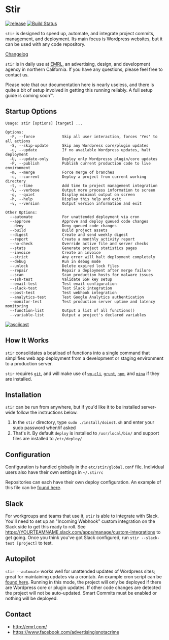 # Stir

[![release](https://img.shields.io/badge/release-v3.7.2-blue.svg?style=flat)](https://github.com/EMRL/deploy/releases/latest)
[![Build Status](https://travis-ci.org/EMRL/deploy.svg?branch=master)](https://travis-ci.org/EMRL/deploy)

`stir` is designed to speed up, automate, and integrate project commits, management, and deployment. Its main focus is Wordpress websites, but it can be used with any code repository. 

[Changelog](https://github.com/EMRL/deploy/blob/master/CHANGELOG.md)

`stir` is in daily use at [EMRL](http://emrl.com), an advertising, design, and development agency in northern California. If you have any questions, please feel free to contact us.

Please note that our documentation here is nearly useless, and there is quite a bit of setup involved in getting this running reliably. A full setup guide is coming soon™.

## Startup Options

```
Usage: stir [options] [target] ...

Options:
  -F, --force            Skip all user interaction, forces 'Yes' to all actions
  -S, --skip-update      Skip any Wordpress core/plugin updates
  -u, --update           If no available Wordpress updates, halt deployment
  -U, --update-only      Deploy only Wordpresss plugin/core updates
  -P, --publish          Publish current production code to live environment
  -m, --merge            Force merge of branches
  -c, --current          Deploy a project from current working directory          
  -t, --time             Add time to project management integration
  -V, --verbose          Output more process information to screen
  -q, --quiet            Display minimal output on screen
  -h, --help             Display this help and exit
  -v, --version          Output version information and exit

Other Options:
  --automate             For unattended deployment via cron
  --approve              Approve and deploy queued code changes
  --deny                 Deny queued code changes
  --build                Build project assets
  --digest               Create and send weekly digest
  --report               Create a monthly activity report
  --no-check             Override active file and server checks
  --stats                Generate project statistics pages
  --invoice              Create an invoice
  --strict               Any error will halt deployment completely
  --debug                Run in debug mode
  --unlock               Delete expired lock files
  --repair               Repair a deployment after merge failure
  --scan                 Scan production hosts for malware issues
  --ssh-test             Validate SSH key setup
  --email-test           Test email configuration
  --slack-test           Test Slack integration
  --post-test            Test webhook integration  
  --analytics-test       Test Google Analytics authentication
  --monitor-test         Test production server uptime and latency monitoring
  --function-list        Output a list of all functions()
  --variable-list        Output a project's declared variables
```

[![asciicast](https://asciinema.org/a/mMCid9O2BK7JrpocQuSl3CRkP.png)](https://asciinema.org/a/mMCid9O2BK7JrpocQuSl3CRkP?t=0)

## How It Works

`stir` consolidates a boatload of functions into a single command that simplifies web app deployment from a development or staging environment to a production server. 

`stir` requires [`git`](https://git-scm.com/), and will make use of [`wp-cli`](http://wp-cli.org/), [`grunt`](http://gruntjs.com/), [`npm`](https://www.npmjs.com/), and  [`mina`](http://nadarei.co/mina/) if they are installed.

## Installation

`stir` can be run from anywhere, but if you'd like it to be installed server-wide follow the instructions below. 

1. In the `stir` directory, type `sudo ./install/doinst.sh` and enter your sudo password when/if asked
2. That's it. By default `deploy` is installed to `/usr/local/bin/` and support files are installed to `/etc/deploy/`

## Configuration

Configuration is handled globally in the `etc/stir/global.conf` file. Individual users also have their own settings in `~/.stirrc`

Repositories can each have their own deploy configuration. An example of this file can be [found here](https://github.com/EMRL/deploy/blob/master/etc/deploy.sh).

## Slack

For workgroups and teams that use it, `stir` is able to integrate with Slack. You'll need to set up an "Incoming Webhook" custom integration on the Slack side to get this ready to roll. See https://YOURTEAMNAME.slack.com/apps/manage/custom-integrations to get going. Once you think you've got Slack configured, run `stir --slack-test [project]` to test.

## Autopilot

`stir --automate` works well for unattended updates of Wordpress sites; great for maintaining updates via a crontab. An example cron script can be [found here](https://github.com/EMRL/deploy/blob/master/etc/cron/deploy.cron.example). Running in this mode, the project will only be deployed if there are Wordpress core or plugin updates. If other code changes are detected the project will not be auto-updated. Smart Commits must be enabled or nothing will be deployed.

## Contact

* <http://emrl.com/>
* <https://www.facebook.com/advertisingisnotacrime>

